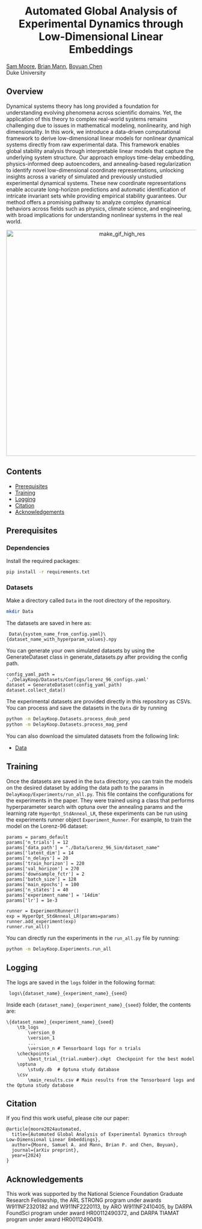 <h1 align="center">Automated Global Analysis of Experimental Dynamics through Low-Dimensional Linear Embeddings</h1>


[Sam Moore](https://samavmoore.github.io/), [Brian Mann](https://mems.duke.edu/people/brian-mann/), [Boyuan Chen](http://boyuanchen.com/)
<br>
Duke University
<br>
## Overview
Dynamical systems theory has long provided a foundation for understanding evolving phenomena across scientific domains. Yet, the application of this theory to complex real-world systems remains challenging due to issues in mathematical modeling, nonlinearity, and high dimensionality. In this work, we introduce a data-driven computational framework to derive low-dimensional linear models for nonlinear dynamical systems directly from raw experimental data. This framework enables global stability analysis through interpretable linear models that capture the underlying system structure. Our approach employs time-delay embedding, physics-informed deep autoencoders, and annealing-based regularization to identify novel low-dimensional coordinate representations, unlocking insights across a variety of simulated and previously unstudied experimental dynamical systems. These new coordinate representations enable accurate long-horizon predictions and automatic identification of intricate invariant sets while providing empirical stability guarantees. Our method offers a promising pathway to analyze complex dynamical behaviors across fields such as physics, climate science, and engineering, with broad implications for understanding nonlinear systems in the real world.
<div style="text-align: center;">
  <img src="./DelayKoop/make_gif_high_res.gif" alt="make_gif_high_res" width="600">
</div>

## Contents
- [Prerequisites](#prerequisites)
- [Training](#training)
- [Logging](#logging)
- [Citation](#citation)
- [Acknowledgements](#acknowledgements)
## Prerequisites
### Dependencies

Install the required packages:

```bash
pip install -r requirements.txt
```
### Datasets
Make a directory called `Data` in the root directory of the repository.
```bash
mkdir Data
```
The datasets are saved in here as:
```
 Data\{system_name_from_config.yaml}\{dataset_name_with_hyperparam_values}.npy
```
You can generate your own simulated datasets by using the GenerateDataset class in generate_datasets.py after providing the config path.
```
config_yaml_path = './DelayKoop/Datasets/Configs/lorenz_96_configs.yaml'
dataset = GenerateDataset(config_yaml_path)
dataset.collect_data()
```
The experimental datasets are provided directly in this repository as CSVs. You can process and save the datasets in the `Data` dir by running
``` bash
python -m DelayKoop.Datasets.process_doub_pend
python -m DelayKoop.Datasets.process_mag_pend
```
You can also download the simulated datasets from the following link:
- [Data](url)

## Training
Once the datasets are saved in the `Data` directory, you can train the models on the desired dataset by adding the data path to the params in `DelayKoop/Experiments/run_all.py`. This file contains the configurations for the experiments in the paper. They were trained using a class that performs hyperparameter search with optuna over the annealing params and the learning rate `HyperOpt_StdAnneal_LR`, these experiments can be run using the experiments runner object `Experiment_Runner`. For example, to train the model on the Lorenz-96 dataset:
```
params = params_default
params['n_trials'] = 12
params['data_path'] = "./Data/Lorenz_96_Sim/dataset_name"
params['latent_dim'] = 14
params['n_delays'] = 20
params['train_horizon'] = 220
params['val_horizon'] = 270
params['downsample_fctr'] = 2
params['batch_size'] = 128
params['main_epochs'] = 100
params['n_states'] = 40
params['experiment_name'] = '14dim'
params['lr'] = 1e-3

runner = ExperimentRunner()
exp = HyperOpt_StdAnneal_LR(params=params)
runner.add_experiment(exp)
runner.run_all()
```
You can directly run the experiments in the `run_all.py` file by running:
```bash
python -m DelayKoop.Experiments.run_all
```

## Logging
The logs are saved in the `logs` folder in the following format:
```
 logs\{dataset_name}_{experiment_name}_{seed}
```
Inside each `{dataset_name}_{experiment_name}_{seed}` folder, the contents are:
```
\{dataset_name}_{experiment_name}_{seed}
    \tb_logs
        \version_0  
        \version_1
        ...
        \version_n # Tensorboard logs for n trials
    \checkpoints
        \best_trial_{trial.number}.ckpt  Checkpoint for the best model
    \optuna
        \study.db  # Optuna study database
    \csv
        \main_results.csv # Main results from the Tensorboard logs and the Optuna study database
```

## Citation
If you find this work useful, please cite our paper:
```arxiv
@article{moore2024automated,
  title={Automated Global Analysis of Experimental Dynamics through Low-Dimensional Linear Embeddings},
  author={Moore, Samuel A. and Mann, Brian P. and Chen, Boyuan},
  journal={arXiv preprint},
  year={2024}
}
```
## Acknowledgements
This work was supported by the National Science Foundation Graduate Research Fellowship, the ARL STRONG program under awards W911NF2320182
and W911NF2220113, by ARO W911NF2410405, by DARPA FoundSci program under
award HR00112490372, and DARPA TIAMAT program under award HR00112490419.

